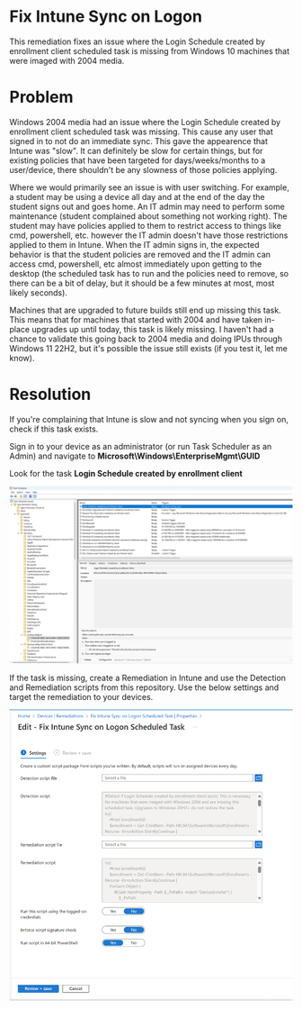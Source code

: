 # Fix Intune Sync on Logon

This remediation fixes an issue where the Login Schedule created by enrollment client scheduled task is missing from Windows 10 machines that were imaged with 2004 media. 

# Problem

Windows 2004 media had an issue where the Login Schedule created by enrollment client scheduled task was missing. This cause any user that signed in to not do an immediate sync. This gave the appearence that Intune was "slow". It can definitely be slow for certain things, but for existing policies that have been targeted for days/weeks/months to a user/device, there shouldn't be any slowness of those policies applying.

Where we would primarily see an issue is with user switching. For example, a student may be using a device all day and at the end of the day the student signs out and goes home. An IT admin may need to perform some maintenance (student complained about something not working right). The student may have policies applied to them to restrict access to things like cmd, powershell, etc. however the IT admin doesn't have those restrictions applied to them in Intune. When the IT admin signs in, the expected behavior is that the student policies are removed and the IT admin can access cmd, powershell, etc almost immediately upon getting to the desktop (the scheduled task has to run and the policies need to remove, so there can be a bit of delay, but it should be a few minutes at most, most likely seconds).

Machines that are upgraded to future builds still end up missing this task. This means that for machines that started with 2004 and have taken in-place upgrades up until today, this task is likely missing. I haven't had a chance to validate this going back to 2004 media and doing IPUs through Windows 11 22H2, but it's possible the issue still exists (if you test it, let me know). 

# Resolution

If you're complaining that Intune is slow and not syncing when you sign on, check if this task exists. 

Sign in to your device as an administrator (or run Task Scheduler as an Admin) and navigate to **Microsoft\Windows\EnterpriseMgmt\GUID**

Look for the task **Login Schedule created by enrollment client**

![Image of task scheduler](image.png)

If the task is missing, create a Remediation in Intune and use the Detection and Remediation scripts from this repository. Use the below settings and target the remediation to your devices. 

![Image of Remediation settings in Intune](image-1.png)

